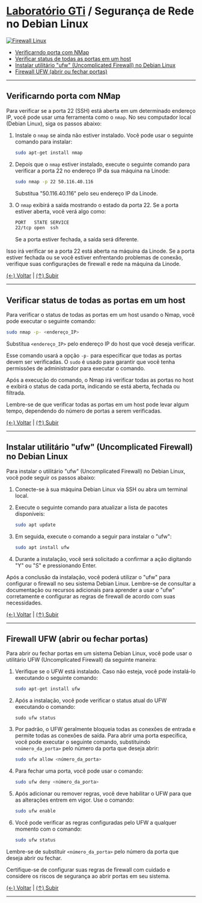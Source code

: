# [Laboratório GTi](https://github.com/systemboys/GTi_Laboratory#laborat%C3%B3rio-gti "Laboratório GTi") / Segurança de Rede no Debian Linux

[![Firewall Linux](https://github.com/systemboys/GTi_Laboratory/blob/main/Debian%20Linux%20e%20derivados/Seguran%C3%A7a%20de%20Rede%20no%20Debian/images/managed-firewalls.png?raw=true "Firewall Linux")](https://github.com/systemboys/GTi_Laboratory/blob/main/Debian%20Linux%20e%20derivados/Seguran%C3%A7a%20de%20Rede%20no%20Debian/images/managed-firewalls.png?raw=true "Firewall Linux")

- [Verificarndo porta com NMap](#verificarndo-porta-com-nmap "Verificarndo porta com NMap")
- [Verificar status de todas as portas em um host](#verificar-status-de-todas-as-portas-em-um-host "Verificar status de todas as portas em um host")
- [Instalar utilitário "ufw" (Uncomplicated Firewall) no Debian Linux](#instalar-utilit%C3%A1rio-ufw-uncomplicated-firewall-no-debian-linux "Instalar utilitário 'ufw' (Uncomplicated Firewall) no Debian Linux")
- [Firewall UFW (abrir ou fechar portas)](#firewall-ufw-abrir-ou-fechar-portas "Firewall UFW (abrir ou fechar portas)")

---

## Verificarndo porta com NMap

Para verificar se a porta 22 (SSH) está aberta em um determinado endereço IP, você pode usar uma ferramenta como o `nmap`. No seu computador local (Debian Linux), siga os passos abaixo:

1. Instale o `nmap` se ainda não estiver instalado. Você pode usar o seguinte comando para instalar:

   ```bash
   sudo apt-get install nmap
   ```

2. Depois que o `nmap` estiver instalado, execute o seguinte comando para verificar a porta 22 no endereço IP da sua máquina na Linode:

   ```bash
   sudo nmap -p 22 50.116.40.116
   ```

   Substitua "50.116.40.116" pelo seu endereço IP da Linode.

3. O `nmap` exibirá a saída mostrando o estado da porta 22. Se a porta estiver aberta, você verá algo como:

   ```bash
   PORT   STATE SERVICE
   22/tcp open  ssh
   ```

   Se a porta estiver fechada, a saída será diferente.

Isso irá verificar se a porta 22 está aberta na máquina da Linode. Se a porta estiver fechada ou se você estiver enfrentando problemas de conexão, verifique suas configurações de firewall e rede na máquina da Linode.

[(&larr;) Voltar](https://github.com/systemboys/GTi_Laboratory#laborat%C3%B3rio-gti "Voltar ao Sumário") | 
[(&uarr;) Subir](#laborat%C3%B3rio-gti--seguran%C3%A7a-de-rede-no-debian-linux "Subir para o topo")

---

## Verificar status de todas as portas em um host

Para verificar o status de todas as portas em um host usando o Nmap, você pode executar o seguinte comando:

```bash
sudo nmap -p- <endereço_IP>
```

Substitua `<endereço_IP>` pelo endereço IP do host que você deseja verificar.

Esse comando usará a opção `-p-` para especificar que todas as portas devem ser verificadas. O `sudo` é usado para garantir que você tenha permissões de administrador para executar o comando.

Após a execução do comando, o Nmap irá verificar todas as portas no host e exibirá o status de cada porta, indicando se está aberta, fechada ou filtrada.

Lembre-se de que verificar todas as portas em um host pode levar algum tempo, dependendo do número de portas a serem verificadas.

[(&larr;) Voltar](https://github.com/systemboys/GTi_Laboratory#laborat%C3%B3rio-gti "Voltar ao Sumário") | 
[(&uarr;) Subir](#laborat%C3%B3rio-gti--seguran%C3%A7a-de-rede-no-debian-linux "Subir para o topo")

---

## Instalar utilitário "ufw" (Uncomplicated Firewall) no Debian Linux

Para instalar o utilitário "ufw" (Uncomplicated Firewall) no Debian Linux, você pode seguir os passos abaixo:

1. Conecte-se à sua máquina Debian Linux via SSH ou abra um terminal local.

2. Execute o seguinte comando para atualizar a lista de pacotes disponíveis:
   ```bash
   sudo apt update
   ```

3. Em seguida, execute o comando a seguir para instalar o "ufw":
   ```bash
   sudo apt install ufw
   ```

4. Durante a instalação, você será solicitado a confirmar a ação digitando "Y" ou "S" e pressionando Enter.

Após a conclusão da instalação, você poderá utilizar o "ufw" para configurar o firewall no seu sistema Debian Linux. Lembre-se de consultar a documentação ou recursos adicionais para aprender a usar o "ufw" corretamente e configurar as regras de firewall de acordo com suas necessidades.

[(&larr;) Voltar](https://github.com/systemboys/GTi_Laboratory#laborat%C3%B3rio-gti "Voltar ao Sumário") | 
[(&uarr;) Subir](#laborat%C3%B3rio-gti--seguran%C3%A7a-de-rede-no-debian-linux "Subir para o topo")

---

## Firewall UFW (abrir ou fechar portas)

Para abrir ou fechar portas em um sistema Debian Linux, você pode usar o utilitário UFW (Uncomplicated Firewall) da seguinte maneira:

1. Verifique se o UFW está instalado. Caso não esteja, você pode instalá-lo executando o seguinte comando:
   ```bash
   sudo apt-get install ufw
   ```

2. Após a instalação, você pode verificar o status atual do UFW executando o comando:
   ```
   sudo ufw status
   ```

3. Por padrão, o UFW geralmente bloqueia todas as conexões de entrada e permite todas as conexões de saída. Para abrir uma porta específica, você pode executar o seguinte comando, substituindo `<número_da_porta>` pelo número da porta que deseja abrir:
   ```bash
   sudo ufw allow <número_da_porta>
   ```

4. Para fechar uma porta, você pode usar o comando:
   ```bash
   sudo ufw deny <número_da_porta>
   ```

5. Após adicionar ou remover regras, você deve habilitar o UFW para que as alterações entrem em vigor. Use o comando:
   ```bash
   sudo ufw enable
   ```

6. Você pode verificar as regras configuradas pelo UFW a qualquer momento com o comando:
   ```bash
   sudo ufw status
   ```

Lembre-se de substituir `<número_da_porta>` pelo número da porta que deseja abrir ou fechar.

Certifique-se de configurar suas regras de firewall com cuidado e considere os riscos de segurança ao abrir portas em seu sistema.

[(&larr;) Voltar](https://github.com/systemboys/GTi_Laboratory#laborat%C3%B3rio-gti "Voltar ao Sumário") | 
[(&uarr;) Subir](#laborat%C3%B3rio-gti--seguran%C3%A7a-de-rede-no-debian-linux "Subir para o topo")

---